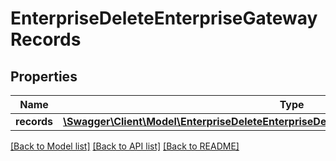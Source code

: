 # EnterpriseDeleteEnterpriseGatewayRecords

## Properties
Name | Type | Description | Notes
------------ | ------------- | ------------- | -------------
**records** | [**\Swagger\Client\Model\EnterpriseDeleteEnterpriseDeleteEnterpriseGatewayRecordsRecord[]**](EnterpriseDeleteEnterpriseDeleteEnterpriseGatewayRecordsRecord.md) |  | [optional] 

[[Back to Model list]](../README.md#documentation-for-models) [[Back to API list]](../README.md#documentation-for-api-endpoints) [[Back to README]](../README.md)


